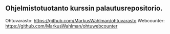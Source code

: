 ## Ohjelmistotuotanto kurssin palautusrepositorio.

Ohtuvarasto: https://github.com/MarkusWahlman/ohtuvarasto
Webcounter: https://github.com/MarkusWahlman/ohtuwebcounter
